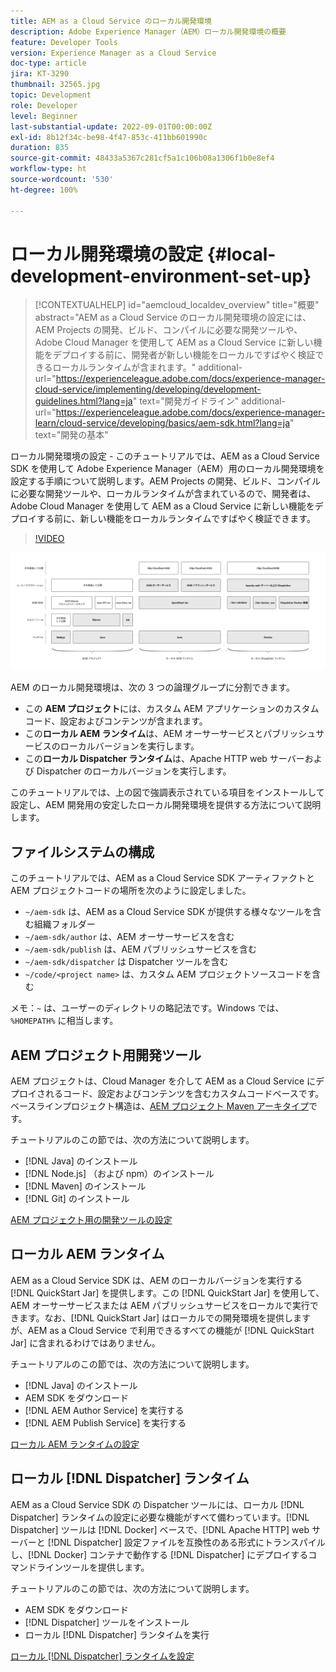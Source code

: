 ```yaml
---
title: AEM as a Cloud Service のローカル開発環境
description: Adobe Experience Manager（AEM）ローカル開発環境の概要
feature: Developer Tools
version: Experience Manager as a Cloud Service
doc-type: article
jira: KT-3290
thumbnail: 32565.jpg
topic: Development
role: Developer
level: Beginner
last-substantial-update: 2022-09-01T00:00:00Z
exl-id: 8b12f34c-be98-4f47-853c-411bb601990c
duration: 835
source-git-commit: 48433a5367c281cf5a1c106b08a1306f1b0e8ef4
workflow-type: ht
source-wordcount: '530'
ht-degree: 100%

---
```


# ローカル開発環境の設定 {#local-development-environment-set-up}

>[!CONTEXTUALHELP]
>id="aemcloud_localdev_overview"
>title="概要"
>abstract="AEM as a Cloud Service のローカル開発環境の設定には、AEM Projects の開発、ビルド、コンパイルに必要な開発ツールや、Adobe Cloud Manager を使用して AEM as a Cloud Service に新しい機能をデプロイする前に、開発者が新しい機能をローカルですばやく検証できるローカルランタイムが含まれます。"
>additional-url="https://experienceleague.adobe.com/docs/experience-manager-cloud-service/implementing/developing/development-guidelines.html?lang=ja" text="開発ガイドライン"
>additional-url="https://experienceleague.adobe.com/docs/experience-manager-learn/cloud-service/developing/basics/aem-sdk.html?lang=ja" text="開発の基本"

ローカル開発環境の設定 - このチュートリアルでは、AEM as a Cloud Service SDK を使用して Adobe Experience Manager（AEM）用のローカル開発環境を設定する手順について説明します。AEM Projects の開発、ビルド、コンパイルに必要な開発ツールや、ローカルランタイムが含まれているので、開発者は、Adobe Cloud Manager を使用して AEM as a Cloud Service に新しい機能をデプロイする前に、新しい機能をローカルランタイムですばやく検証できます。

>[!VIDEO](https://video.tv.adobe.com/v/36511?quality=12&learn=on&captions=jpn)

![AEM as a Cloud Service ローカル開発環境のテクノロジースタック](./assets/overview/aem-sdk-technology-stack.png)

AEM のローカル開発環境は、次の 3 つの論理グループに分割できます。

+ この __AEM プロジェクト__&#x200B;には、カスタム AEM アプリケーションのカスタムコード、設定およびコンテンツが含まれます。
+ この&#x200B;__ローカル AEM ランタイム__&#x200B;は、AEM オーサーサービスとパブリッシュサービスのローカルバージョンを実行します。
+ この&#x200B;__ローカル Dispatcher ランタイム__&#x200B;は、Apache HTTP web サーバーおよび Dispatcher のローカルバージョンを実行します。

このチュートリアルでは、上の図で強調表示されている項目をインストールして設定し、AEM 開発用の安定したローカル開発環境を提供する方法について説明します。

## ファイルシステムの構成

このチュートリアルでは、AEM as a Cloud Service SDK アーティファクトと AEM プロジェクトコードの場所を次のように設定しました。

+ `~/aem-sdk` は、AEM as a Cloud Service SDK が提供する様々なツールを含む組織フォルダー
+ `~/aem-sdk/author` は、AEM オーサーサービスを含む
+ `~/aem-sdk/publish` は、AEM パブリッシュサービスを含む
+ `~/aem-sdk/dispatcher` は Dispatcher ツールを含む
+ `~/code/<project name>` は、カスタム AEM プロジェクトソースコードを含む

メモ：`~` は、ユーザーのディレクトリの略記法です。Windows では、`%HOMEPATH%` に相当します。

## AEM プロジェクト用開発ツール

AEM プロジェクトは、Cloud Manager を介して AEM as a Cloud Service にデプロイされるコード、設定およびコンテンツを含むカスタムコードベースです。ベースラインプロジェクト構造は、[AEM プロジェクト Maven アーキタイプ](https://github.com/adobe/aem-project-archetype)です。

チュートリアルのこの節では、次の方法について説明します。

+ [!DNL Java] のインストール 
+ [!DNL Node.js] （および npm）のインストール
+ [!DNL Maven] のインストール 
+ [!DNL Git] のインストール 

[AEM プロジェクト用の開発ツールの設定](./development-tools.md)

## ローカル AEM ランタイム

AEM as a Cloud Service SDK は、AEM のローカルバージョンを実行する [!DNL QuickStart Jar] を提供します。この [!DNL QuickStart Jar] を使用して、AEM オーサーサービスまたは AEM パブリッシュサービスをローカルで実行できます。なお、[!DNL QuickStart Jar] はローカルでの開発環境を提供しますが、AEM as a Cloud Service で利用できるすべての機能が [!DNL QuickStart Jar] に含まれるわけではありません。

チュートリアルのこの節では、次の方法について説明します。

+ [!DNL Java] のインストール 
+ AEM SDK をダウンロード
+ [!DNL AEM Author Service] を実行する
+ [!DNL AEM Publish Service] を実行する

[ローカル AEM ランタイムの設定](./aem-runtime.md)

## ローカル [!DNL Dispatcher] ランタイム

AEM as a Cloud Service SDK の Dispatcher ツールには、ローカル [!DNL Dispatcher] ランタイムの設定に必要な機能がすべて備わっています。[!DNL Dispatcher] ツールは [!DNL Docker] ベースで、[!DNL Apache HTTP] web サーバーと [!DNL Dispatcher] 設定ファイルを互換性のある形式にトランスパイルし、[!DNL Docker] コンテナで動作する [!DNL Dispatcher] にデプロイするコマンドラインツールを提供します。

チュートリアルのこの節では、次の方法について説明します。

+ AEM SDK をダウンロード
+ [!DNL Dispatcher] ツールをインストール
+ ローカル [!DNL Dispatcher] ランタイムを実行

[ローカル  [!DNL Dispatcher]  ランタイムを設定](./dispatcher-tools.md)
